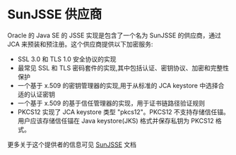 # SunJSSE 供应商

Oracle  的 Java SE 的 JSSE 实现是包含了一个名为 SunJSSE 的供应商，通过 JCA 来预装和预注册。这个供应商提供以下加密服务:

* SSL 3.0 和 TLS 1.0 安全协议的实现
* 最常见 SSL 和 TLS 密码套件的实现,其中包括认证、密钥协议、加密和完整性保护
* 一个基于 x.509 的密钥管理器的实现,用于从标准的 JCA keystore 中选择合适的认证密钥
* 一个基于 x.509 的基于信任管理器的实现，用于证书链路径验证规则
* PKCS12 实现了  JCA keystore 类型 "pkcs12"。PKCS12 不支持存储信任锚。用户应该存储信任锚在 Java keystore(JKS) 格式并保存私钥为 PKCS12 格式。

更多关于这个提供者的信息可见 [SunJSSE](https://docs.oracle.com/javase/8/docs/technotes/guides/security/SunProviders.html#SunJSSEProvider) 文档

